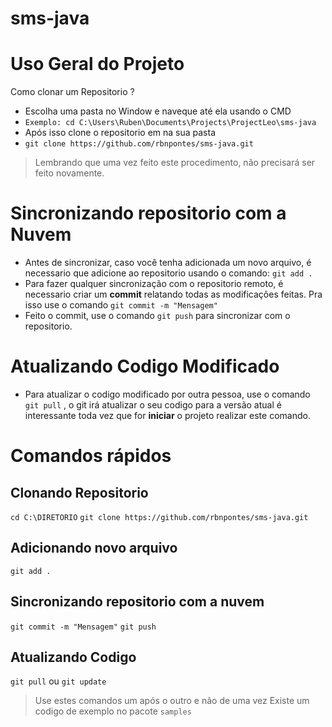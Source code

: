 # sms-java
# Uso Geral do Projeto
Como clonar um Repositorio ?
* Escolha uma pasta no Window e naveque até ela usando o CMD
* `Exemplo: cd C:\Users\Ruben\Documents\Projects\ProjectLeo\sms-java`
* Após isso clone o repositorio em na sua pasta
* `git clone https://github.com/rbnpontes/sms-java.git`
> Lembrando que uma vez feito este procedimento, não precisará ser feito novamente.
# Sincronizando repositorio com a Nuvem
* Antes de sincronizar, caso você tenha adicionada um novo arquivo, é necessario que adicione ao repositorio usando o comando:
`git add . `
* Para fazer qualquer sincronização com o repositorio remoto, é necessario criar um **commit** relatando todas as modificações feitas.
 Pra isso use o comando `git commit -m "Mensagem"`
 * Feito o commit, use o comando `git push` para sincronizar com o repositorio.
# Atualizando Codigo Modificado
 * Para atualizar o codigo modificado por outra pessoa, use o comando `git pull` , o git irá atualizar o seu codigo para a versão atual
 é interessante toda vez que for **iniciar** o projeto realizar este comando.


# Comandos rápidos
## Clonando Repositorio ##
  `cd C:\DIRETORIO`
  `git clone https://github.com/rbnpontes/sms-java.git`
## Adicionando novo arquivo ##
  `git add . `
## Sincronizando repositorio com a nuvem ##
  `git commit -m "Mensagem"`
  `git push`
## Atualizando Codigo ##
  `git pull` ou `git update`

>Use estes comandos um após o outro e não de uma vez
>Existe um codigo de exemplo no pacote `samples`

